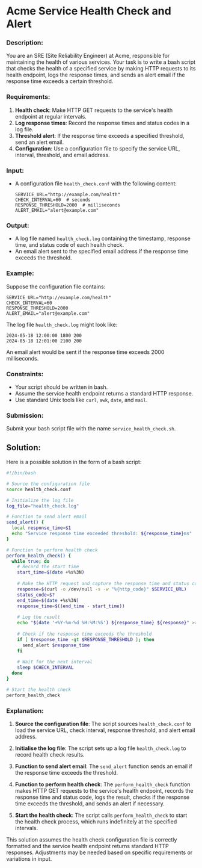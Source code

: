 # Acme Service Health Check and Alert

### Description:
You are an SRE (Site Reliability Engineer) at Acme, responsible for maintaining the health of various services. Your task is to write a bash script that checks the health of a specified service by making HTTP requests to its health endpoint, logs the response times, and sends an alert email if the response time exceeds a certain threshold.

### Requirements:
1. **Health check**: Make HTTP GET requests to the service's health endpoint at regular intervals.
2. **Log response times**: Record the response times and status codes in a log file.
3. **Threshold alert**: If the response time exceeds a specified threshold, send an alert email.
4. **Configuration**: Use a configuration file to specify the service URL, interval, threshold, and email address.

### Input:
- A configuration file `health_check.conf` with the following content:
  ```
  SERVICE_URL="http://example.com/health"
  CHECK_INTERVAL=60  # seconds
  RESPONSE_THRESHOLD=2000  # milliseconds
  ALERT_EMAIL="alert@example.com"
  ```

### Output:
- A log file named `health_check.log` containing the timestamp, response time, and status code of each health check.
- An email alert sent to the specified email address if the response time exceeds the threshold.

### Example:
Suppose the configuration file contains:
```
SERVICE_URL="http://example.com/health"
CHECK_INTERVAL=60
RESPONSE_THRESHOLD=2000
ALERT_EMAIL="alert@example.com"
```

The log file `health_check.log` might look like:
```
2024-05-18 12:00:00 1800 200
2024-05-18 12:01:00 2100 200
```

An email alert would be sent if the response time exceeds 2000 milliseconds.

### Constraints:
- Your script should be written in bash.
- Assume the service health endpoint returns a standard HTTP response.
- Use standard Unix tools like `curl`, `awk`, `date`, and `mail`.

### Submission:
Submit your bash script file with the name `service_health_check.sh`.

## Solution:

Here is a possible solution in the form of a bash script:

```bash
#!/bin/bash

# Source the configuration file
source health_check.conf

# Initialize the log file
log_file="health_check.log"

# Function to send alert email
send_alert() {
  local response_time=$1
  echo "Service response time exceeded threshold: ${response_time}ms" | mail -s "Service Health Alert" $ALERT_EMAIL
}

# Function to perform health check
perform_health_check() {
  while true; do
    # Record the start time
    start_time=$(date +%s%3N)
    
    # Make the HTTP request and capture the response time and status code
    response=$(curl -o /dev/null -s -w "%{http_code}" $SERVICE_URL)
    status_code=$?
    end_time=$(date +%s%3N)
    response_time=$((end_time - start_time))
    
    # Log the result
    echo "$(date '+%Y-%m-%d %H:%M:%S') ${response_time} ${response}" >> $log_file
    
    # Check if the response time exceeds the threshold
    if [ $response_time -gt $RESPONSE_THRESHOLD ]; then
      send_alert $response_time
    fi
    
    # Wait for the next interval
    sleep $CHECK_INTERVAL
  done
}

# Start the health check
perform_health_check
```

### Explanation:

1. **Source the configuration file**: The script sources `health_check.conf` to load the service URL, check interval, response threshold, and alert email address.

2. **Initialise the log file**: The script sets up a log file `health_check.log` to record health check results.

3. **Function to send alert email**: The `send_alert` function sends an email if the response time exceeds the threshold.

4. **Function to perform health check**: The `perform_health_check` function makes HTTP GET requests to the service's health endpoint, records the response time and status code, logs the result, checks if the response time exceeds the threshold, and sends an alert if necessary.

5. **Start the health check**: The script calls `perform_health_check` to start the health check process, which runs indefinitely at the specified intervals.

This solution assumes the health check configuration file is correctly formatted and the service health endpoint returns standard HTTP responses. Adjustments may be needed based on specific requirements or variations in input.
